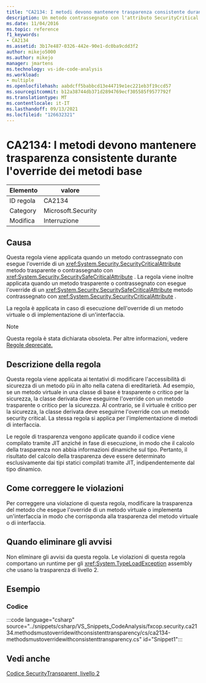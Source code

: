 ```yaml
---
title: "CA2134: I metodi devono mantenere trasparenza consistente durante l'override dei metodi base"
description: Un metodo contrassegnato con l'attributo SecurityCritical esegue l'override di un metodo trasparente o contrassegnato con l'attributo SecuritySafeCritical oppure un metodo trasparente o contrassegnato con l'attributo SecuritySafeCritical esegue l'override di un metodo contrassegnato con un attributo SecurityCritical.
ms.date: 11/04/2016
ms.topic: reference
f1_keywords:
- CA2134
ms.assetid: 3b17e487-0326-442e-90e1-dc0ba9cdd3f2
author: mikejo5000
ms.author: mikejo
manager: jmartens
ms.technology: vs-ide-code-analysis
ms.workload:
- multiple
ms.openlocfilehash: aabdcff5babbcd13e44719e1ec221eb3f19ccd57
ms.sourcegitcommit: b12a38744db371d2894769ecf305585f9577792f
ms.translationtype: MT
ms.contentlocale: it-IT
ms.lasthandoff: 09/13/2021
ms.locfileid: "126632321"
---
```

# <a name="ca2134-methods-must-keep-consistent-transparency-when-overriding-base-methods"></a>CA2134: I metodi devono mantenere trasparenza consistente durante l'override dei metodi base

|Elemento|valore|
|-|-|
|ID regola|CA2134|
|Category|Microsoft.Security|
|Modifica|Interruzione|

## <a name="cause"></a>Causa
Questa regola viene applicata quando un metodo contrassegnato con esegue l'override di un <xref:System.Security.SecurityCriticalAttribute> metodo trasparente o contrassegnato con <xref:System.Security.SecuritySafeCriticalAttribute> . La regola viene inoltre applicata quando un metodo trasparente o contrassegnato con esegue l'override di un <xref:System.Security.SecuritySafeCriticalAttribute> metodo contrassegnato con <xref:System.Security.SecurityCriticalAttribute> .

La regola è applicata in caso di esecuzione dell'override di un metodo virtuale o di implementazione di un'interfaccia.

> [!NOTE]
> Questa regola è stata dichiarata obsoleta. Per altre informazioni, vedere [Regole deprecate.](fxcop-unported-deprecated-rules.md)

## <a name="rule-description"></a>Descrizione della regola
Questa regola viene applicata ai tentativi di modificare l'accessibilità di sicurezza di un metodo più in alto nella catena di ereditarietà. Ad esempio, se un metodo virtuale in una classe di base è trasparente o critico per la sicurezza, la classe derivata deve eseguirne l'override con un metodo trasparente o critico per la sicurezza. Al contrario, se il virtuale è critico per la sicurezza, la classe derivata deve eseguirne l'override con un metodo security critical. La stessa regola si applica per l'implementazione di metodi di interfaccia.

Le regole di trasparenza vengono applicate quando il codice viene compilato tramite JIT anziché in fase di esecuzione, in modo che il calcolo della trasparenza non abbia informazioni dinamiche sul tipo. Pertanto, il risultato del calcolo della trasparenza deve essere determinato esclusivamente dai tipi statici compilati tramite JIT, indipendentemente dal tipo dinamico.

## <a name="how-to-fix-violations"></a>Come correggere le violazioni
Per correggere una violazione di questa regola, modificare la trasparenza del metodo che esegue l'override di un metodo virtuale o implementa un'interfaccia in modo che corrisponda alla trasparenza del metodo virtuale o di interfaccia.

## <a name="when-to-suppress-warnings"></a>Quando eliminare gli avvisi
Non eliminare gli avvisi da questa regola. Le violazioni di questa regola comportano un runtime per gli <xref:System.TypeLoadException> assembly che usano la trasparenza di livello 2.

## <a name="examples"></a>Esempio

### <a name="code"></a>Codice
:::code language="csharp" source="../snippets/csharp/VS_Snippets_CodeAnalysis/fxcop.security.ca2134.methodsmustoverridewithconsistenttransparency/cs/ca2134-methodsmustoverridewithconsistenttransparency.cs" id="Snippet1":::

## <a name="see-also"></a>Vedi anche
[Codice SecurityTransparent, livello 2](/dotnet/framework/misc/security-transparent-code-level-2)
